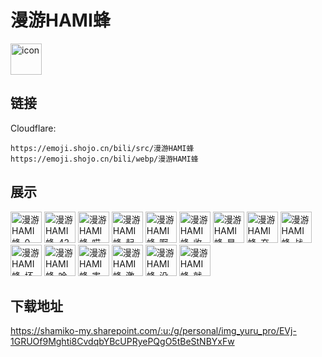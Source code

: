 # 漫游HAMI蜂
<img src="https://emoji.shojo.cn/bili/src/漫游HAMI蜂/icon.png" width="50" height="50" alt="icon">

## 链接
Cloudflare:
```
https://emoji.shojo.cn/bili/src/漫游HAMI蜂
https://emoji.shojo.cn/bili/webp/漫游HAMI蜂
```
## 展示
<img src="https://emoji.shojo.cn/bili/src/漫游HAMI蜂/漫游HAMI蜂-0.png" width="50" height="50" alt="漫游HAMI蜂-0">
<img src="https://emoji.shojo.cn/bili/src/漫游HAMI蜂/漫游HAMI蜂-42.png" width="50" height="50" alt="漫游HAMI蜂-42">
<img src="https://emoji.shojo.cn/bili/src/漫游HAMI蜂/漫游HAMI蜂-哎呀.png" width="50" height="50" alt="漫游HAMI蜂-哎呀">
<img src="https://emoji.shojo.cn/bili/src/漫游HAMI蜂/漫游HAMI蜂-起飞.png" width="50" height="50" alt="漫游HAMI蜂-起飞">
<img src="https://emoji.shojo.cn/bili/src/漫游HAMI蜂/漫游HAMI蜂-啊.png" width="50" height="50" alt="漫游HAMI蜂-啊">
<img src="https://emoji.shojo.cn/bili/src/漫游HAMI蜂/漫游HAMI蜂-收到.png" width="50" height="50" alt="漫游HAMI蜂-收到">
<img src="https://emoji.shojo.cn/bili/src/漫游HAMI蜂/漫游HAMI蜂-星星眼.png" width="50" height="50" alt="漫游HAMI蜂-星星眼">
<img src="https://emoji.shojo.cn/bili/src/漫游HAMI蜂/漫游HAMI蜂-充电中.png" width="50" height="50" alt="漫游HAMI蜂-充电中">
<img src="https://emoji.shojo.cn/bili/src/漫游HAMI蜂/漫游HAMI蜂-战损.png" width="50" height="50" alt="漫游HAMI蜂-战损">
<img src="https://emoji.shojo.cn/bili/src/漫游HAMI蜂/漫游HAMI蜂-坏了.png" width="50" height="50" alt="漫游HAMI蜂-坏了">
<img src="https://emoji.shojo.cn/bili/src/漫游HAMI蜂/漫游HAMI蜂-哈喽.png" width="50" height="50" alt="漫游HAMI蜂-哈喽">
<img src="https://emoji.shojo.cn/bili/src/漫游HAMI蜂/漫游HAMI蜂-害羞.png" width="50" height="50" alt="漫游HAMI蜂-害羞">
<img src="https://emoji.shojo.cn/bili/src/漫游HAMI蜂/漫游HAMI蜂-激光眼.png" width="50" height="50" alt="漫游HAMI蜂-激光眼">
<img src="https://emoji.shojo.cn/bili/src/漫游HAMI蜂/漫游HAMI蜂-没电了.png" width="50" height="50" alt="漫游HAMI蜂-没电了">
<img src="https://emoji.shojo.cn/bili/src/漫游HAMI蜂/漫游HAMI蜂-就是你啦.png" width="50" height="50" alt="漫游HAMI蜂-就是你啦">

## 下载地址

https://shamiko-my.sharepoint.com/:u:/g/personal/img_yuru_pro/EVj-1GRUOf9Mghti8CvdqbYBcUPRyePQgO5tBeStNBYxFw